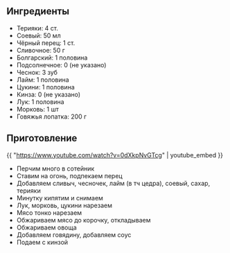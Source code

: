 ## Ингредиенты

- Терияки: 4 ст.
- Соевый: 50 мл
- Чёрный перец: 1 ст.
- Сливочное: 50 г
- Болгарский: 1 половина
- Подсолнечное: 0 (не указано)
- Чеснок: 3 зуб
- Лайм: 1 половина
- Цукини: 1 половина
- Кинза: 0 (не указано)
- Лук: 1 половина
- Морковь: 1 шт
- Говяжья лопатка: 200 г

## Приготовление

{{ "https://www.youtube.com/watch?v=0dXkpNvGTcg" | youtube_embed }}

- Перчим много в сотейник
- Ставим на огонь, подпекаем перец
- Добавляем сливыч, чесночек, лайм (в тч цедра), соевый, сахар, терияки
- Минутку кипятим и снимаем
- Лук, морковь, цукини нарезаем
- Мясо тонко нарезаем
- Обжариваем мясо до корочку, откладываем
- Обжариваем овоща
- Добавляем говядину, добавляем соус
- Подаем с кинзой
